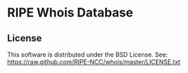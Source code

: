 # RIPE Whois Database

License
-------
This software is distributed under the BSD License.
See: https://raw.github.com/RIPE-NCC/whois/master/LICENSE.txt


